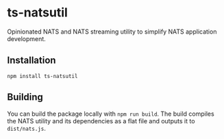 # ts-natsutil

Opinionated NATS and NATS streaming utility to simplify NATS application development.

## Installation

`npm install ts-natsutil`

## Building

You can build the package locally with `npm run build`. The build compiles the NATS utility and its dependencies as a flat file and outputs it to `dist/nats.js`.
